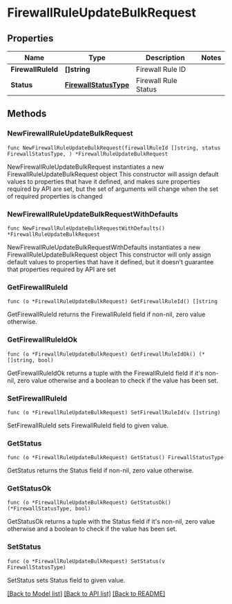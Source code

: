 # FirewallRuleUpdateBulkRequest

## Properties

Name | Type | Description | Notes
------------ | ------------- | ------------- | -------------
**FirewallRuleId** | **[]string** | Firewall Rule ID | 
**Status** | [**FirewallStatusType**](FirewallStatusType.md) | Firewall Rule Status | 

## Methods

### NewFirewallRuleUpdateBulkRequest

`func NewFirewallRuleUpdateBulkRequest(firewallRuleId []string, status FirewallStatusType, ) *FirewallRuleUpdateBulkRequest`

NewFirewallRuleUpdateBulkRequest instantiates a new FirewallRuleUpdateBulkRequest object
This constructor will assign default values to properties that have it defined,
and makes sure properties required by API are set, but the set of arguments
will change when the set of required properties is changed

### NewFirewallRuleUpdateBulkRequestWithDefaults

`func NewFirewallRuleUpdateBulkRequestWithDefaults() *FirewallRuleUpdateBulkRequest`

NewFirewallRuleUpdateBulkRequestWithDefaults instantiates a new FirewallRuleUpdateBulkRequest object
This constructor will only assign default values to properties that have it defined,
but it doesn't guarantee that properties required by API are set

### GetFirewallRuleId

`func (o *FirewallRuleUpdateBulkRequest) GetFirewallRuleId() []string`

GetFirewallRuleId returns the FirewallRuleId field if non-nil, zero value otherwise.

### GetFirewallRuleIdOk

`func (o *FirewallRuleUpdateBulkRequest) GetFirewallRuleIdOk() (*[]string, bool)`

GetFirewallRuleIdOk returns a tuple with the FirewallRuleId field if it's non-nil, zero value otherwise
and a boolean to check if the value has been set.

### SetFirewallRuleId

`func (o *FirewallRuleUpdateBulkRequest) SetFirewallRuleId(v []string)`

SetFirewallRuleId sets FirewallRuleId field to given value.


### GetStatus

`func (o *FirewallRuleUpdateBulkRequest) GetStatus() FirewallStatusType`

GetStatus returns the Status field if non-nil, zero value otherwise.

### GetStatusOk

`func (o *FirewallRuleUpdateBulkRequest) GetStatusOk() (*FirewallStatusType, bool)`

GetStatusOk returns a tuple with the Status field if it's non-nil, zero value otherwise
and a boolean to check if the value has been set.

### SetStatus

`func (o *FirewallRuleUpdateBulkRequest) SetStatus(v FirewallStatusType)`

SetStatus sets Status field to given value.



[[Back to Model list]](../README.md#documentation-for-models) [[Back to API list]](../README.md#documentation-for-api-endpoints) [[Back to README]](../README.md)


